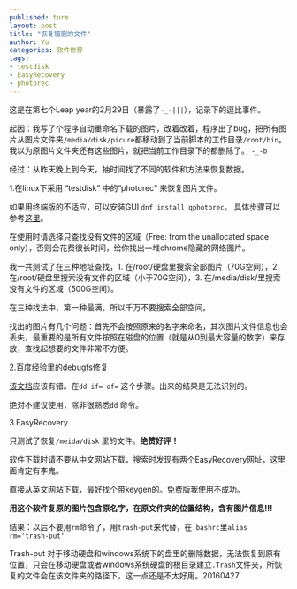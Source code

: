 ```yaml
---
published: ture
layout: post
title: "恢复错删的文件"
author: Yu
categories: 软件世界
tags:
- testdisk
- EasyRecovery
- photorec
---
```


这是在第七个Leap year的2月29日（暴露了`-_-|||`），记录下的逗比事件。

起因：我写了个程序自动重命名下载的图片，改着改着，程序出了bug，把所有图片从图片文件夹`/media/disk/picure`都移动到了当前脚本的工作目录`/root/bin`。
我以为原图片文件夹还有这些图片，就把当前工作目录下的都删除了。 `-_-b`

经过：从昨天晚上到今天，抽时间找了不同的软件和方法来恢复数据。

1.在linux下采用 <q>testdisk</q> 中的<q>photorec</q> 来恢复图片文件。

如果用终端版的不适应，可以安装GUI `dnf install qphotorec`。
具体步骤可以参考[这里](http://www.cgsecurity.org/wiki/PhotoRec_Step_By_Step)。

在使用时请选择只查找没有文件的区域（Free: from the unallocated space only），否则会花费很长时间，给你找出一堆chrome隐藏的网络图片。

我一共测试了在三种地址查找，1. 在/root/硬盘里搜索全部图片（70G空间），2. 在/root/硬盘里搜索没有文件的区域（小于70G空间），3. 在/media/disk/里搜索没有文件的区域（500G空间）。

在三种找法中，第一种最满。所以千万不要搜索全部空间。

找出的图片有几个问题：首先不会按照原来的名字来命名，其次图片文件信息也会丢失，最重要的是所有文件按照在磁盘的位置（就是从0到最大容量的数字）来存放，查找起想要的文件非常不方便。

2.百度经验里的debugfs修复

[该文档](http://jingyan.baidu.com/article/2f9b480d6c2bcd41cb6cc223.html)应该有错。在`dd if= of=` 这个步骤。出来的结果是无法识别的。

绝对不建议使用，除非很熟悉`dd` 命令。

3.EasyRecovery

只测试了恢复`/meida/disk` 里的文件。**绝赞好评！**

软件下载时请不要从中文网站下载，搜索时发现有两个EasyRecovery网址，这里面肯定有李鬼。

直接从英文网站下载，最好找个带keygen的。免费版我使用不成功。

**用这个软件复原的图片包含原名字，在原文件夹的位置结构，含有图片信息!!!**

结果：以后不要用`rm`命令了，用`trash-put`来代替，在`.bashrc`里`alias rm='trash-put'`

Trash-put 对于移动硬盘和windows系统下的盘里的删除数据，无法恢复到原有位置，只会在移动硬盘或者windows系统硬盘的根目录建立`.Trash`文件夹，所恢复的文件会在该文件夹的路径下，这一点还是不太好用。20160427
